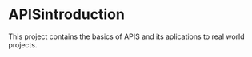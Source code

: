 # APISintroduction
This project contains the basics of APIS and its aplications to real world projects.
